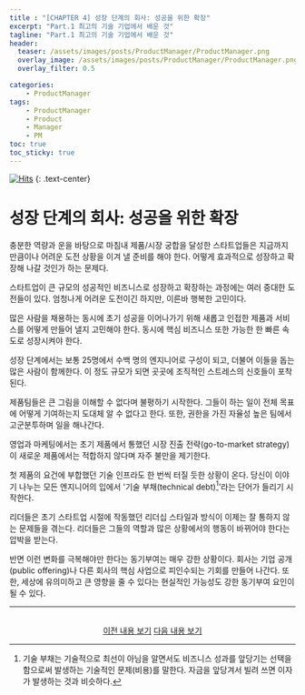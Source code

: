 ```yaml
---
title : "[CHAPTER 4] 성장 단계의 회사: 성공을 위한 확장"
excerpt: "Part.1 최고의 기술 기업에서 배운 것"
tagline: "Part.1 최고의 기술 기업에서 배운 것"
header:
  teaser: /assets/images/posts/ProductManager/ProductManager.png
  overlay_image: /assets/images/posts/ProductManager/ProductManager.png
  overlay_filter: 0.5

categories:
    - ProductManager
tags:
    - ProductManager
    - Product
    - Manager
    - PM
toc: true
toc_sticky: true
---
```


[![Hits](https://hits.seeyoufarm.com/api/count/incr/badge.svg?url=https%3A%2F%2Fsanghyuk.dev%2Fproduct-manager%2F5%2F&count_bg=%23555555&title_bg=%230581A6&icon=&icon_color=%23E7E7E7&title=hits&edge_flat=false)](https://hits.seeyoufarm.com)
{: .text-center}

# 성장 단계의 회사: 성공을 위한 확장

충분한 역량과 운을 바탕으로 마침내 제품/시장 궁합을 달성한 스타트업들은 지금까지만큼이나 어려운 도전 상황을 이겨 낼 준비를 해야 한다. 어떻게 효과적으로 성장하고 확장해 나갈 것인가 하는 문제다.

스타트업이 큰 규모의 성공적인 비즈니스로 성장하고 확장하는 과정에는 여러 중대한 도전들이 있다. 엄청나게 어려운 도전이긴 하지만, 이른바 행복한 고민이다. 

많은 사람을 채용하는 동시에 초기 성공을 이어나가기 위해 새롭고 인접한 제품과 서비스를 어떻게 만들어 낼지 고민해야 한다. 동시에 핵심 비즈니스 또한 가능한 한 빠른 속도로 성장시켜야 한다.

성장 단계에서는 보통 25명에서 수백 명의 엔지니어로 구성이 되고, 더불어 이들을 돕는 많은 사람이 함께한다. 이 정도 규모가 되면 곳곳에 조직적인 스트레스의 신호들이 포착된다.

제품팀들은 큰 그림을 이해할 수 없다며 불평하기 시작한다. 그들이 하는 일이 전체 목표에 어떻게 기여하는지 도대체 알 수 없다고 한다. 또한, 권한을 가진 자율성 높은 팀에서 고군분투하며 일을 해나간다.

영업과 마케팅에서는 초기 제품에서 통했던 시장 진출 전략(go-to-market strategy)이 새로운 제품에서는 적합하지 않다며 자주 불만을 제기한다.

첫 제품의 요건에 부합했던 기술 인프라도 한 번씩 터질 듯한 상황이 온다. 당신이 이야기 나누는 모든 엔지니어의 입에서 '기술 부채(technical debt)[^1]'라는 단어가 들리기 시작한다.

리더들은 초기 스타트업 시절에 작동했던 리더십 스타일과 방식이 이제는 잘 통하지 않는 문제들을 겪는다. 리더들은 그들의 역할과 많은 상황에서의 행동이 바뀌어야 한다는 압박을 받는다.

반면 이런 변화를 극복해야만 한다는 동기부여는 매우 강한 상황이다. 회사는 기업 공개(public offering)나 다른 회사의 핵심 사업으로 피인수되는 기회를 만들어 나간다. 또한, 세상에 유의미하고 큰 영향을 줄 수 있다는 현실적인 가능성도 강한 동기부여 요인이 될 수 있다.

---

<br/>
<center>
<a href="https://sanghyuk.dev/Product-Manager/4/" class="btn btn--info">이전 내용 보기</a>
<a href="https://sanghyuk.dev/Product-Manager/7/" class="btn btn--info">다음 내용 보기</a>
</center>

[^1]: 기술 부채는 기술적으로 최선이 아님을 알면서도 비즈니스 성과를 앞당기는 선택을 함으로써 발생하는 기술적인 문제(비용)를 말한다. 자금을 앞당겨서 빌려 쓰면 이자가 발생하는 것과 비슷하다.